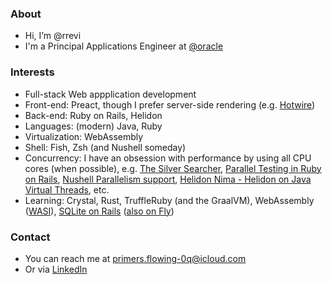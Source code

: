 ### About
- Hi, I’m @rrevi
- I'm a Principal Applications Engineer at [@oracle](https://github.com/oracle)

### Interests
- Full-stack Web appplication development
- Front-end: Preact, though I prefer server-side rendering (e.g. [Hotwire](https://hotwired.dev/))
- Back-end: Ruby on Rails, Helidon
- Languages: (modern) Java, Ruby
- Virtualization: WebAssembly
- Shell: Fish, Zsh (and Nushell someday)
- Concurrency: I have an obsession with performance by using all CPU cores (when possible), e.g. [The Silver Searcher](https://github.com/ggreer/the_silver_searcher#how-is-it-so-fast), [Parallel Testing in Ruby on Rails](https://guides.rubyonrails.org/testing.html#parallel-testing), [Nushell Parallelism support](https://www.nushell.sh/book/parallelism.html), [Helidon Nima - Helidon on Java Virtual Threads](https://medium.com/helidon/helidon-níma-helidon-on-virtual-threads-130bb2ea2088), etc.
- Learning: Crystal, Rust, TruffleRuby (and the GraalVM), WebAssembly ([WASI](https://github.com/WebAssembly/WASI)), [SQLite on Rails](https://fractaledmind.github.io/2023/12/23/rubyconftw/) ([also on Fly](https://fly.io/ruby-dispatch/sqlite-and-rails-in-production/))

### Contact
- You can reach me at primers.flowing-0q@icloud.com 
- Or via [LinkedIn](https://www.linkedin.com/in/rafaelrevi/)

<!---
rrevi/rrevi is a ✨ special ✨ repository because its `README.md` (this file) appears on your GitHub profile.
You can click the Preview link to take a look at your changes.
--->
